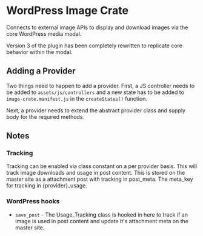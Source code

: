 # WordPress Image Crate
Connects to external image APIs to display and download images via the core WordPress media modal.

Version 3 of the plugin has been completely rewritten to replicate core behavior within the modal.

## Adding a Provider
Two things need to happen to add a provider. First, a JS controller needs to be added to `assets/js/controllers` and a
 new state has to be added to `image-crate.manifest.js` in the `createStates()` function.

Next, a provider needs to extend the abstract provider class and supply body for the required methods. 

## Notes
### Tracking
Tracking can be enabled via class constant on a per provider basis. This will track image downloads and usage in post 
content. This is stored on the master site as a attachment post with tracking in post_meta. The meta_key for tracking in 
{provider}_usage.

### WordPress hooks
* `save_post` - The Usage_Tracking class is hooked in here to track if an image is used in post content and update 
it's attachment meta on the master site. 